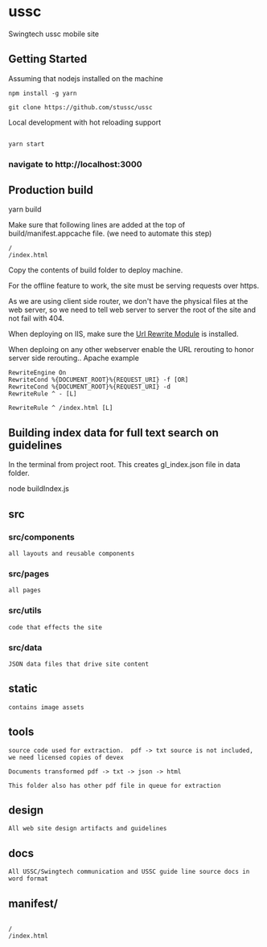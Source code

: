 # ussc
Swingtech ussc mobile site

## Getting Started

Assuming that nodejs installed on the machine
```
npm install -g yarn

git clone https://github.com/stussc/ussc

```

Local development with hot reloading support

```

yarn start

```

### navigate to http://localhost:3000

## Production build

yarn build

Make sure that following lines are added at the top of build/manifest.appcache file. (we need to automate this step)

```
/
/index.html
```

Copy the contents of build folder to deploy machine.

For the offline feature to work, the site must be serving requests over https.

As we are using client side router, we don't have the physical files at the web server, so we need to tell web server to server the root of the site and not fail with 404.

When deploying on IIS, make sure the [Url Rewrite Module](https://www.iis.net/downloads/microsoft/url-rewriteURL) is installed.

When deploing on any other webserver enable the URL rerouting to honor server side rerouting..  Apache example 

```
RewriteEngine On  
RewriteCond %{DOCUMENT_ROOT}%{REQUEST_URI} -f [OR]
RewriteCond %{DOCUMENT_ROOT}%{REQUEST_URI} -d
RewriteRule ^ - [L]

RewriteRule ^ /index.html [L]
```

## Building index data for full text search on guidelines

In the terminal from project root.  This creates gl_index.json file in data folder.

node buildIndex.js

## src

### src/components

    all layouts and reusable components

### src/pages
    all pages

### src/utils
    code that effects the site


### src/data 

    JSON data files that drive site content

## static

    contains image assets

## tools

    source code used for extraction.  pdf -> txt source is not included, we need licensed copies of devex

    Documents transformed pdf -> txt -> json -> html

    This folder also has other pdf file in queue for extraction

## design

    All web site design artifacts and guidelines

## docs

    All USSC/Swingtech communication and USSC guide line source docs in word format


## manifest/
```

/
/index.html

```